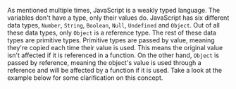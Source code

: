As mentioned multiple times, JavaScript is a weakly typed language. The variables don't have a type, only their values do. JavaScript has six different data types, `Number`, `String`, `Boolean`, `Null`, `Undefined` and `Object`. Out of all these data types, only `Object` is a reference type. The rest of these data types are primitive types. Primitive types are passed by value, meaning they're copied each time their value is used. This means the original value isn't affected if it is referenced in a function. On the other hand, `Object` is passed by reference, meaning the object's value is used through a reference and will be affected by a function if it is used. Take a look at the example below for some clarification on this concept.